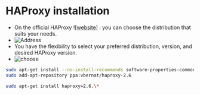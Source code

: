 # HAProxy installation

* On the official HAProxy ![[website](https://www.haproxy.com/)] : you can choose the distribution that suits your needs.
* ![Address](https://github.com/hojat-gazestani/DevOps/blob/main/haproxy/pictures/01-Address.png)
* You have the flexibility to select your preferred distribution, version, and desired HAProxy version.
* ![choose](https://github.com/hojat-gazestani/DevOps/blob/main/haproxy/pictures/02-choose.png)

```bash
sudo apt-get install --no-install-recommends software-properties-common
sudo add-apt-repository ppa:vbernat/haproxy-2.6

sudo apt-get install haproxy=2.6.\*
```

